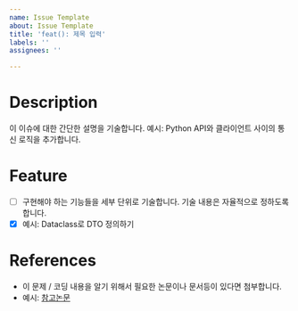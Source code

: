 ```yaml
---
name: Issue Template
about: Issue Template
title: 'feat(): 제목 입력'
labels: ''
assignees: ''

---
```


# Description
이 이슈에 대한 간단한 설명을 기술합니다. 
예시: Python API와 클라이언트 사이의 통신 로직을 추가합니다. 

# Feature
- [ ] 구현해야 하는 기능들을 세부 단위로 기술합니다. 기술 내용은 자율적으로 정하도록 합니다. 
- [x] 예시: Dataclass로 DTO 정의하기

# References
- 이 문제 / 코딩 내용을 알기 위해서 필요한 논문이나 문서등이 있다면 첨부합니다. 
- 예시: [참고논문](https://arxiv.org/abs/2402.02167)

